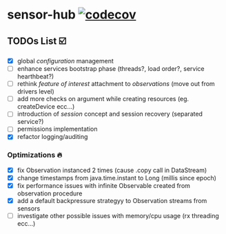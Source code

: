 # sensor-hub [![codecov](https://codecov.io/gh/mvenditto/sensor-hub/branch/master/graph/badge.svg?token=Nj3INWZgrw)](https://codecov.io/gh/mvenditto/sensor-hub)

## TODOs List :ballot_box_with_check:
- [x] global *configuration* management
- [ ] enhance services bootstrap phase (threads?, load order?, service hearthbeat?) 
- [ ] rethink *feature of interest* attachment to *observations* (move out from drivers level)
- [ ] add more checks on argument while creating resources (eg. createDevice ecc...)
- [ ] introduction of *session* concept and session recovery (separated service?)
- [ ] permissions implementation
- [x] refactor logging/auditing

### Optimizations :fire:
- [x] fix Observation instanced 2 times (cause .copy call in DataStream)
- [x] change timestamps from java.time.instant to Long (millis since epoch)
- [x] fix performance issues with infinite Observable created from observation procedure
- [x] add a default backpressure strategyy to Observation streams from sensors
- [ ] investigate other possible issues with memory/cpu usage (rx threading ecc...)
